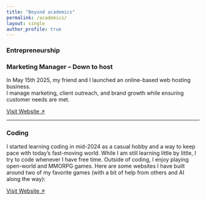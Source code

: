 ```yaml
---
title: "Beyond academics"
permalink: /academics/
layout: single
author_profile: true
---
```


### Entrepreneurship  
### Marketing Manager – Down to host  
In May 15th 2025, my friend and I launched an online-based web hosting business.   
I manage marketing, client outreach, and brand growth while ensuring customer needs are met.  

[Visit Website ↗](https://downtohost.com/)

---
### Coding 
I started learning coding in mid-2024 as a casual hobby and a way to keep pace with today’s fast-moving world. While I am still learning little by little, I try to code whenever I have free time. Outside of coding, I enjoy playing open-world and MMORPG games. Here are some websites I have built around two of my favorite games (with a bit of help from others and AI along the way):

[Visit Website ↗](https://sukonno-chakma.github.io/Warhammer-Is-Fun/)
